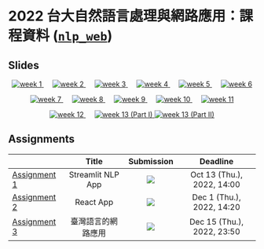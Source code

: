 # 2022 台大自然語言處理與網路應用：課程資料 ([`nlp_web`](https://lopentu.github.io/nlp_web/))

## Slides

<!-- https://shields.io/ -->
<p align="center">
    <a href="https://lopentu.github.io/nlp_web/slides/week1.html" target="_blank" rel="noreferrer noopener">
        <img src="https://img.shields.io/badge/slides-week%201-ff0000" alt="week 1" />
    </a>
    &emsp;
    <a href="https://lopentu.github.io/nlp_web/slides/week2.html" target="_blank" rel="noreferrer noopener">
        <img src="https://img.shields.io/badge/slides-week%202-ffb400" alt="week 2" />
    </a>
    &emsp;
    <a href="https://lopentu.github.io/nlp_web/slides/week3.html" target="_blank" rel="noreferrer noopener">
        <img src="https://img.shields.io/badge/slides-week%203-fff800" alt="week 3" />
    </a>
    &emsp;
    <a href="https://lopentu.github.io/nlp_web/slides/week4.html" target="_blank" rel="noreferrer noopener">
        <img src="https://img.shields.io/badge/slides-week%204-bfff00" alt="week 4" />
    </a>
    &emsp;
    <a href="https://lopentu.github.io/nlp_web/slides/week5.html" target="_blank" rel="noreferrer noopener">
        <img src="https://img.shields.io/badge/slides-week%205-3bff00" alt="week 5" />
    </a>
    &emsp;
    <a href="https://lopentu.github.io/nlp_web/slides/week6.html" target="_blank" rel="noreferrer noopener">
        <img src="https://img.shields.io/badge/slides-week%206-00ff00" alt="week 6" />
    </a>
</p>
<p align="center">
    <a href="https://www.w3schools.com/js" target="_blank" rel="noreferrer noopener">
        <img src="https://img.shields.io/badge/website%20(W3%20School)-week%207-00ff5a" alt="week 7" />
    </a>
    &emsp;
    <a href="https://lopentu.github.io/nlp_web/slides/week8.html" target="_blank" rel="noreferrer noopener">
        <img src="https://img.shields.io/badge/slides-week%208-00ffce" alt="week 8" />
    </a>
    &emsp;
    <a href="https://lopentu.github.io/nlp_web/slides/week9.pdf#view=Fit" target="_blank" rel="noreferrer noopener">
        <img src="https://img.shields.io/badge/slides-week%209-00d2ff" alt="week 9" />
    </a>
    &emsp;
    <a href="https://lopentu.github.io/nlp_web/slides/week10.pdf#view=Fit" target="_blank" rel="noreferrer noopener">
        <img src="https://img.shields.io/badge/slides-week%2010-0078ff" alt="week 10" />
    </a>
    &emsp;
    <a href="https://lopentu.github.io/nlp_web/slides/week11.html" target="_blank" rel="noreferrer noopener">
        <img src="https://img.shields.io/badge/slides-week%2011-0000ff" alt="week 11" />
    </a>
</p>
<p align="center">
    <a href="https://hackmd.io/@howard-haowen/webapps" target="_blank" rel="noreferrer noopener">
        <img src="https://img.shields.io/badge/slides-week%2012-7000ff" alt="week 12" />
    </a>
    &emsp;
    <a href="https://lopentu.github.io/nlp_web/slides/week13.html" target="_blank" rel="noreferrer noopener">
        <img src="https://img.shields.io/badge/slides-week%2013%20(Part%20I)-ff00ff" alt="week 13 (Part I)" />
    </a>
    <a href="https://lopentu.github.io/nlp_web/slides/week13_NLPweb-JSnTF.pdf#view=Fit" target="_blank" rel="noreferrer noopener">
        <img src="https://img.shields.io/badge/slides-week%2013%20(Part%20II)-ff00ff" alt="week 13 (Part II)" />
    </a>
</p>

## Assignments

 |                                                                                      | Title                                       |Submission                                            |Deadline      |
 | ------------------------------------------------------------------------------------ | :-----------------------------------------: | :--------------------------------------------------: | :------------: |
 | [Assignment 1](https://lopentu.github.io/nlp_web/slides/week4.html#31)               | Streamlit NLP App                           |[![](https://img.shields.io/date/1665640800?color=gray)](https://classroom.github.com/a/7DktWB93) |  Oct 13 (Thu.), 2022, 14:00 
 | [Assignment 2](https://lopentu.github.io/nlp_web/slides/week10.pdf#view=Fit&page=51) | React App                                   |[![](https://img.shields.io/date/1669875600?color=gray)](https://classroom.github.com/a/IS8F00FE) |  Dec 1 (Thu.), 2022, 14:20  
 | [Assignment 3](https://hackmd.io/@howard-haowen/webapps#/6)                          | 臺灣語言的網路應用                          |[![](https://img.shields.io/date/1671119400?color=red)](https://classroom.github.com/a/faDd107J) |  Dec 15 (Thu.), 2022, 23:50 
